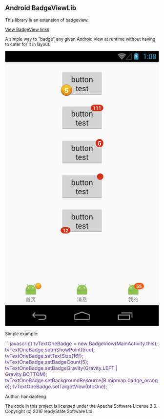 <h2>Android BadgeViewLib</h2>

This library is an extension of badgeview.

<a href="https://github.com/jgilfelt/android-viewbadger">View BadgeView links</a>

A simple way to "badge" any given Android view at runtime without having to cater for it in layout.

![image](https://github.com/hanxiaofeng/BadgeViewLib/blob/master/app/src/main/res/drawable/device-2016-07-14-210846.png?raw=true)

Simple example:

<font size = 3 color="#583294">
```javascript
tvTextOneBadge = new BadgeView(MainActivity.this);
tvTextOneBadge.setmShowPoint(true);
tvTextOneBadge.setTextSize(16f);
tvTextOneBadge.setBadgeCount(5);
tvTextOneBadge.setBadgeGravity(Gravity.LEFT | Gravity.BOTTOM);
tvTextOneBadge.setBackgroundResource(R.mipmap.badge_orange);
tvTextOneBadge.setTargetView(btnOne);
```
</font>

Author: hanxiaofeng

The code in this project is licensed under the Apache Software License 2.0. 
Copyright (c) 2016 readyState Software Ltd.
